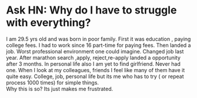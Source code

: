 # Ask HN: Why do I have to struggle with everything?

I am 29.5 yrs old and was born in poor family. First it was education , paying college fees. I had to work since 16 part-time for paying fees. Then landed a job. Worst professional environment one could imagine. 
Changed job last year. After marathon search ,apply, reject,re-apply landed a opportunity after 3 months. 
In personal life also I am yet to find girlfriend. Never had one. 
When I look at my colleagues, friends I feel like many of them have it quite easy. College, job, personal life but its me who has to try ( or repeat process 1000 times) for simple things.  
Why this is so?  Its just makes me frustrated.
